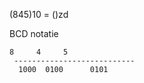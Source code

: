 (845)10 = ()zd

BCD notatie

	8	  4	    5
     ---------------------------
      1000	0100	  0101


